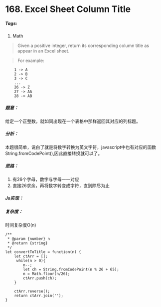 # 168. Excel Sheet Column Title
##### Tags:
1. Math

>Given a positive integer, return its corresponding column title as appear in an Excel sheet.

>For example:
```
    1 -> A
    2 -> B
    3 -> C
    ...
    26 -> Z
    27 -> AA
    28 -> AB 
```

##### 题意：
给定一个正整数，就如同出现在一个表格中那样返回其对应的列标题。

##### 分析：
本题很简单，说白了就是将数字转换为英文字符，javascript中也有对应的函数String.fromCodePoint(),因此直接转换就可以了。

##### 思路：
1. 有26个字母，数字与字母一一对应
2. 直接26求余，再将数字转变成字符，直到除尽为止

##### Js实现：
##### 复杂度：
时间复杂度O(n)

```
/**
 * @param {number} n
 * @return {string}
 */
let convertToTitle = function(n) {
    let ctArr = [];
     while(n > 0){
        n--;
        let ch = String.fromCodePoint(n % 26 + 65);
        n = Math.floor(n/26);
        ctArr.push(ch);
    }
 
    ctArr.reverse();
    return ctArr.join('');
}
```